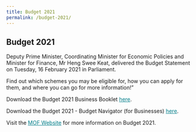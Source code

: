 ```yaml
---
title: Budget 2021
permalink: /budget-2021/
---
```


## Budget 2021

Deputy Prime Minister, Coordinating Minister for Economic Policies and Minister for Finance, Mr Heng Swee Keat, delivered the Budget Statement on Tuesday, 16 February 2021 in Parliament. 

Find out which schemes you may be eligible for, how you can apply for them, and where you can go for more information!”

Download the Budget 2021 Business Booklet <a href="/images/govassist/Budget 2021 Business Booklet.pdf" target="_blank" style="color:#037e8a">here</a>.

Download the Budget 2021 - Budget Navigator (for Businesses) <a href="/images/govassist/Budget 2021 Navigator (businesses).pdf" target="_blank" style="color:#037e8a">here</a>.

Visit the <a href="https://www.mof.gov.sg/" target="_blank" style="color:#037e8a">MOF Website</a> for more information on Budget 2021.